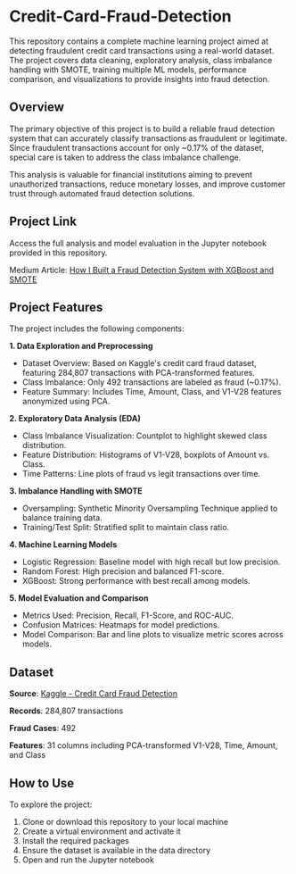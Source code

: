# Credit-Card-Fraud-Detection
This repository contains a complete machine learning project aimed at detecting fraudulent credit card transactions using a real-world dataset. The project covers data cleaning, exploratory analysis, class imbalance handling with SMOTE, training multiple ML models, performance comparison, and visualizations to provide insights into fraud detection.

## Overview

The primary objective of this project is to build a reliable fraud detection system that can accurately classify transactions as fraudulent or legitimate. Since fraudulent transactions account for only ~0.17% of the dataset, special care is taken to address the class imbalance challenge.

This analysis is valuable for financial institutions aiming to prevent unauthorized transactions, reduce monetary losses, and improve customer trust through automated fraud detection solutions.

## Project Link

Access the full analysis and model evaluation in the Jupyter notebook provided in this repository.

Medium Article: [How I Built a Fraud Detection System with XGBoost and SMOTE](https://medium.com/@rvora3/how-i-built-a-fraud-detection-system-with-xgboost-and-smote-13cf2f3f7b18)

## Project Features

The project includes the following components:

**1. Data Exploration and Preprocessing**
- Dataset Overview: Based on Kaggle's credit card fraud dataset, featuring 284,807 transactions with PCA-transformed features.
- Class Imbalance: Only 492 transactions are labeled as fraud (~0.17%).
- Feature Summary: Includes Time, Amount, Class, and V1-V28 features anonymized using PCA.

**2. Exploratory Data Analysis (EDA)**
- Class Imbalance Visualization: Countplot to highlight skewed class distribution.
- Feature Distribution: Histograms of V1-V28, boxplots of Amount vs. Class.
- Time Patterns: Line plots of fraud vs legit transactions over time.

**3. Imbalance Handling with SMOTE**
- Oversampling: Synthetic Minority Oversampling Technique applied to balance training data.
- Training/Test Split: Stratified split to maintain class ratio.
  
**4. Machine Learning Models**
- Logistic Regression: Baseline model with high recall but low precision.
- Random Forest: High precision and balanced F1-score.
- XGBoost: Strong performance with best recall among models.

**5. Model Evaluation and Comparison**
- Metrics Used: Precision, Recall, F1-Score, and ROC-AUC.
- Confusion Matrices: Heatmaps for model predictions.
- Model Comparison: Bar and line plots to visualize metric scores across models.

## Dataset
**Source**: [Kaggle - Credit Card Fraud Detection](https://www.kaggle.com/datasets/mlg-ulb/creditcardfraud)

**Records**: 284,807 transactions

**Fraud Cases**: 492

**Features**: 31 columns including PCA-transformed V1-V28, Time, Amount, and Class

## How to Use

To explore the project:

1. Clone or download this repository to your local machine
2. Create a virtual environment and activate it
3. Install the required packages
4. Ensure the dataset is available in the data directory
5. Open and run the Jupyter notebook

